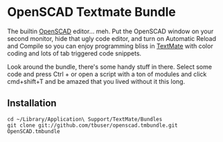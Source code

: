 # OpenSCAD Textmate Bundle

The builtin [OpenSCAD](http://openscad.org) editor... meh.  Put the OpenSCAD window on your second monitor, hide that ugly code editor, and turn on Automatic Reload and Compile so you can enjoy programming bliss in [TextMate](http://macromates.com) with color coding and lots of tab triggered code snippets.

Look around the bundle, there's some handy stuff in there.  Select some code and press Ctrl + or open a script with a ton of modules and click cmd+shift+T and be amazed that you lived without it this long.

## Installation

    cd ~/Library/Application\ Support/TextMate/Bundles
    git clone git://github.com/tbuser/openscad.tmbundle.git OpenSCAD.tmbundle
